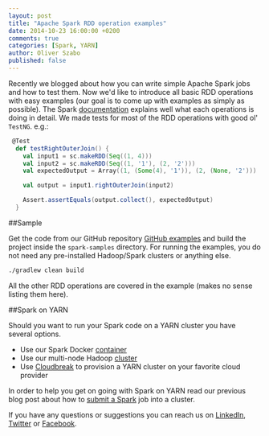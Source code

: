```yaml
---
layout: post
title: "Apache Spark RDD operation examples"
date: 2014-10-23 16:00:00 +0200
comments: true
categories: [Spark, YARN]
author: Oliver Szabo
published: false
---
```


Recently we blogged about how you can write simple Apache Spark jobs and how to test them. Now we'd like to introduce all basic RDD operations with easy examples (our goal is to come up with examples as simply as possible). The Spark [documentation](http://spark.apache.org/docs/latest/programming-guide.html#rdd-operations) explains well what each operations is doing in detail. We made tests for most of the RDD operations with good ol' `TestNG`. e.g.:

```scala
 @Test
  def testRightOuterJoin() {
    val input1 = sc.makeRDD(Seq((1, 4)))
    val input2 = sc.makeRDD(Seq((1, '1'), (2, '2')))
    val expectedOutput = Array((1, (Some(4), '1')), (2, (None, '2')))

    val output = input1.rightOuterJoin(input2)

    Assert.assertEquals(output.collect(), expectedOutput)
  }
```

##Sample

Get the code from our GitHub repository [GitHub examples](https://github.com/sequenceiq/sequenceiq-samples) and build the project inside the `spark-samples` directory. For running the examples, you do not need any pre-installed Hadoop/Spark clusters or anything else.

```bash
./gradlew clean build
```

All the other RDD operations are covered in the example (makes no sense listing them here).

##Spark on YARN

Should you want to run your Spark code on a YARN cluster you have several options.

* Use our Spark Docker [container](https://github.com/sequenceiq/docker-spark)
* Use our multi-node Hadoop [cluster](http://blog.sequenceiq.com/blog/2014/06/19/multinode-hadoop-cluster-on-docker/)
* Use [Cloudbreak](http://sequenceiq.com/cloudbreak/) to provision a YARN cluster on your favorite cloud provider


In order to help you get on going with Spark on YARN read our previous blog post about how to [submit a Spark](http://blog.sequenceiq.com/blog/2014/08/22/spark-submit-in-java/) job into a cluster.

If you have any questions or suggestions you can reach us on [LinkedIn](https://www.linkedin.com/company/sequenceiq/), [Twitter](https://twitter.com/sequenceiq) or [Facebook](https://www.facebook.com/sequenceiq).

